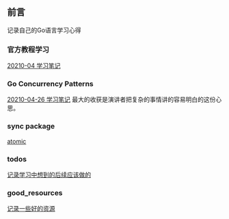 ## 前言
记录自己的Go语言学习心得

### 官方教程学习
[20210-04 学习笔记](./tour_study.md)

### Go Concurrency Patterns
[20210-04-26 学习笔记](./go_concurrency_patterns.md)
最大的收获是演讲者把复杂的事情讲的容易明白的这份心思。

### sync package
[atomic](./concurrency_study/atomic.go)



### todos
[记录学习中想到的后续应该做的](./todo.md) 

### good_resources
[记录一些好的资源](./good_resource.md)
